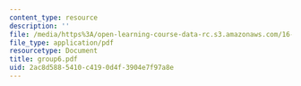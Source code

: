 ```yaml
---
content_type: resource
description: ''
file: /media/https%3A/open-learning-course-data-rc.s3.amazonaws.com/16-810-engineering-design-and-rapid-prototyping-january-iap-2005/2ac8d5885410c4190d4f3904e7f97a8e_group6.pdf
file_type: application/pdf
resourcetype: Document
title: group6.pdf
uid: 2ac8d588-5410-c419-0d4f-3904e7f97a8e
---
```

